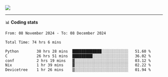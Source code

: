 <picture>
  <source
  srcset="https://github-readme-stats.vercel.app/api?username=sant0s12&show_icons=true&theme=dark"
  media="(prefers-color-scheme: dark)"
  />
  <source
  srcset="https://github-readme-stats.vercel.app/api?username=sant0s12&show_icons=true"
  media="(prefers-color-scheme: light)"
  />
  <img src="https://github-readme-stats.vercel.app/api?username=sant0s12&show_icons=true" />
</picture>

---

📊 **Coding stats**

<!--START_SECTION:waka-->

```txt
From: 08 November 2024 - To: 08 December 2024

Total Time: 74 hrs 6 mins

Python        38 hrs 28 mins  █████████████░░░░░░░░░░░░   51.60 %
C             26 hrs 51 mins  █████████░░░░░░░░░░░░░░░░   36.02 %
conf          2 hrs 19 mins   ▓░░░░░░░░░░░░░░░░░░░░░░░░   03.12 %
Nix           1 hr 39 mins    ▓░░░░░░░░░░░░░░░░░░░░░░░░   02.22 %
Devicetree    1 hr 26 mins    ▒░░░░░░░░░░░░░░░░░░░░░░░░   01.94 %
```

<!--END_SECTION:waka-->
